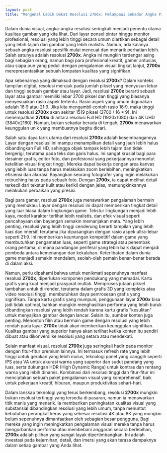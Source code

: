 ```yaml
---
layout: post
title: "Mengenal Lebih Dekat Resolusi 2700x: Melampaui Sekadar Angka Piksel"
---
```


Dalam dunia visual, angka-angka resolusi seringkali menjadi penentu utama kualitas gambar yang kita lihat. Dari layar ponsel pintar hingga monitor profesional, resolusi yang lebih tinggi secara umum diartikan sebagai detail yang lebih tajam dan gambar yang lebih realistis. Namun, ada kalanya sebuah angka resolusi spesifik mulai mencuat dan menarik perhatian lebih. Salah satunya adalah resolusi **2700x**. Angka ini mungkin terdengar asing bagi sebagian orang, namun bagi para profesional kreatif, gamer antusias, atau siapa pun yang peduli dengan pengalaman visual tingkat lanjut, **2700x** merepresentasikan sebuah lompatan kualitas yang signifikan.

Apa sebenarnya yang dimaksud dengan resolusi **2700x**? Dalam konteks tampilan digital, resolusi merujuk pada jumlah piksel yang menyusun lebar dan tinggi sebuah gambar atau layar. Jadi, resolusi **2700x** berarti sebuah layar atau gambar memiliki lebar 2700 piksel dan tinggi yang biasanya menyesuaikan rasio aspek tertentu. Rasio aspek yang umum digunakan adalah 16:9 atau 21:9. Jika kita mengambil contoh rasio 16:9, maka tinggi untuk resolusi **2700x** akan sekitar 1519 piksel (2700 / 16 * 9). Ini menempatkan **2700x** di antara resolusi Full HD (1920x1080) dan 4K UHD (3840x2160). Namun, bukan sekadar berada di tengah, **2700x** menawarkan keunggulan unik yang membuatnya begitu dicari.

Salah satu daya tarik utama dari resolusi **2700x** adalah keseimbangannya. Layar dengan resolusi ini mampu menampilkan detail yang jauh lebih halus dibandingkan Full HD, sehingga objek tampak lebih tajam dan tidak bergerigi, terutama pada teks dan garis halus. Ini sangat krusial bagi para desainer grafis, editor foto, dan profesional yang pekerjaannya menuntut ketelitian visual tingkat tinggi. Mereka dapat bekerja dengan area kanvas yang lebih luas tanpa harus melakukan zoom berlebihan, meningkatkan efisiensi dan akurasi. Bayangkan seorang fotografer yang ingin melakukan retouching halus pada sebuah foto. Dengan **2700x**, ia dapat melihat detail terkecil dari tekstur kulit atau kerikil dengan jelas, memungkinkannya melakukan perbaikan yang presisi.

Bagi para gamer, resolusi **2700x** juga menawarkan pengalaman bermain yang memukau. Layar dengan resolusi ini dapat memberikan tingkat detail yang luar biasa dalam lingkungan game. Tekstur lingkungan menjadi lebih kaya, model karakter terlihat lebih realistis, dan efek visual seperti pencahayaan dan bayangan semakin memanjakan mata. Yang lebih penting, resolusi yang lebih tinggi cenderung berarti tampilan yang lebih luas dan imersif, terutama jika dipasangkan dengan rasio aspek ultra-lebar seperti 21:9. Ini memberikan keuntungan kompetitif dalam game yang membutuhkan pengamatan luas, seperti game strategi atau penembak orang pertama, di mana pandangan periferal yang lebih baik dapat menjadi pembeda antara kemenangan dan kekalahan. Keterlibatan dalam dunia game menjadi semakin mendalam, seolah-olah pemain benar-benar berada di dalam aksi.

Namun, perlu dipahami bahwa untuk menikmati sepenuhnya manfaat resolusi **2700x**, diperlukan komponen pendukung yang memadai. Kartu grafis yang kuat menjadi prasyarat mutlak. Memproses jutaan piksel tambahan untuk di-render, terutama dalam grafis 3D yang kompleks atau video resolusi tinggi, membutuhkan daya pemrosesan grafis yang signifikan. Tanpa kartu grafis yang mumpuni, penggunaan layar **2700x** bisa jadi tidak optimal, bahkan mungkin menghasilkan performa yang lebih buruk dibandingkan resolusi yang lebih rendah karena kartu grafis "kesulitan" untuk menyajikan gambar dengan lancar. Selain itu, sumber konten juga penting. Menonton film atau bermain game dengan resolusi yang lebih rendah pada layar **2700x** tidak akan memberikan keunggulan signifikan. Kualitas gambar yang superior hanya akan terlihat ketika konten itu sendiri dibuat atau dikonversi ke resolusi yang setara atau mendekati.

Selain manfaat visual, resolusi **2700x** juga seringkali hadir pada monitor dengan fitur-fitur premium lainnya. Ini termasuk refresh rate yang lebih tinggi untuk gerakan yang lebih mulus, teknologi panel yang canggih seperti IPS atau VA untuk akurasi warna yang superior dan sudut pandang yang luas, serta dukungan HDR (High Dynamic Range) untuk kontras dan rentang warna yang lebih dinamis. Kombinasi dari resolusi tinggi dan fitur-fitur ini menciptakan sebuah paket pengalaman visual yang komprehensif, baik untuk pekerjaan kreatif, hiburan, maupun produktivitas sehari-hari.

Dalam lanskap teknologi yang terus berkembang, resolusi **2700x** mungkin bukan resolusi tertinggi yang tersedia di pasaran, namun ia menawarkan titik manis yang menarik. Ia memberikan peningkatan kualitas visual yang substansial dibandingkan resolusi yang lebih umum, tanpa menuntut kebutuhan perangkat keras yang sebesar resolusi 4K atau 8K yang mungkin belum sepenuhnya dimanfaatkan oleh sebagian besar pengguna. Bagi mereka yang ingin meningkatkan pengalaman visual mereka tanpa harus mengorbankan performa atau membebani anggaran secara berlebihan, **2700x** adalah pilihan yang sangat layak dipertimbangkan. Ini adalah investasi pada kejernihan, detail, dan imersi yang akan terasa dampaknya dalam setiap gambar yang Anda lihat.
